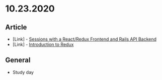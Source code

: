 # 10.23.2020

## Article

- \[Link\] - [Sessions with a React/Redux Frontend and Rails API Backend](https://levelup.gitconnected.com/sessions-with-a-react-redux-frontend-and-rails-api-backend-25b7b951b287)
- \[Link\] - [Introduction to Redux](https://divergent-1.medium.com/introduction-to-redux-eae095ef4e45)

## General

- Study day
